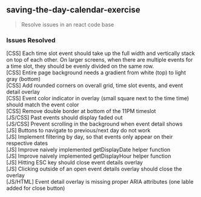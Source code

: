 ## saving-the-day-calendar-exercise
> Resolve issues in an react code base

### Issues Resolved

[CSS] Each time slot event should take up the full width and vertically stack on top of each other. On larger screens, when there are multiple events for a time slot, they should be evenly divided on the same row.   
[CSS] Entire page background needs a gradient from white (top) to light gray (bottom)   
[CSS] Add rounded corners on overall grid, time slot events, and event detail overlay   
[CSS] Event color indicator in overlay (small square next to the time time) should match the event color   
[CSS] Remove double border at bottom of the 11PM timeslot   
[JS/CSS] Past events should display faded out   
[JS/CSS] Prevent scrolling in the background when event detail shows   
[JS] Buttons to navigate to previous/next day do not work   
[JS] Implement filtering by day, so that events only appear on their respective dates   
[JS] Improve naively implemented getDisplayDate helper function   
[JS] Improve naively implemented getDisplayHour helper function   
[JS] Hitting ESC key should close event details overlay   
[JS] Clicking outside of an open event details overlay should close the overlay  
[JS/HTML] Event detail overlay is missing proper ARIA attributes (one lable added for close button)
  

